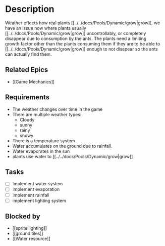 # Description

Weather effects how real plants [[../../docs/Pools/Dynamic/grow|grow]], we have an issue now where plants usually [[../../docs/Pools/Dynamic/grow|grow]] uncontrollably, or completely disappear due to consumption by the ants. The plants need a limiting growth factor other than the plants consuming them if they are to be able to [[../../docs/Pools/Dynamic/grow|grow]] enough to not disapear so the ants can actually find them.
## Related Epics
- [[Game Mechanics]]
## Requirements

- The weather changes over time in the game
- There are multiple weather types:
	- Cloudy
	- sunny
	- rainy
	- snowy
- There is a temperature system
- Water accumulates on the ground due to rainfall.
- Water evaporates in the sun
- plants use water to [[../../docs/Pools/Dynamic/grow|grow]]

## Tasks 

- [ ] Implement water system
- [ ] Implement evaporation
- [ ] Implement rainfall
- [ ] implement lighting system
## Blocked by 

- [[sprite lighting]]
- [[ground tiles]]
- [[Water resource]]
